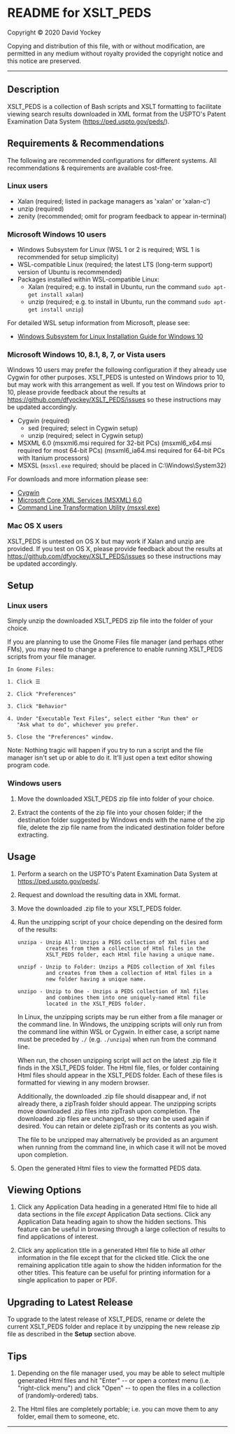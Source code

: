# README for XSLT_PEDS

  Copyright © 2020 David Yockey
  
  Copying and distribution of this file, with or without modification,
  are permitted in any medium without royalty provided the copyright
  notice and this notice are preserved.
  
---
  
  ## Description
  
  XSLT_PEDS is a collection of Bash scripts and XSLT formatting to
  facilitate viewing search results downloaded in XML format from the
  USPTO's Patent Examination Data System (https://ped.uspto.gov/peds/).


  ## Requirements & Recommendations

  The following are recommended configurations for different systems.
  All recommendations & requirements are available cost-free.

  ### Linux users
   - Xalan (required; listed in package managers as 'xalan' or 'xalan-c')
   - unzip (required)
   - zenity (recommended; omit for program feedback to appear in-terminal)

  ### Microsoft Windows 10 users
   - Windows Subsystem for Linux (WSL 1 or 2 is required; WSL 1 is recommended for setup simplicity)
   - WSL-compatible Linux (required; the latest LTS (long-term support) version of Ubuntu is recommended)
   - Packages installed within WSL-compatible Linux:
     - Xalan (required; e.g. to install in Ubuntu, run the command `sudo apt-get install xalan`)
     - unzip (required; e.g. to install in Ubuntu, run the command `sudo apt-get install unzip`)

   For detailed WSL setup information from Microsoft, please see:
   - [Windows Subsystem for Linux Installation Guide for Windows 10](https://docs.microsoft.com/en-us/windows/wsl/install-win10)

  ### Microsoft Windows 10, 8.1, 8, 7, or Vista users
  Windows 10 users may prefer the following configuration if they already use Cygwin for other purposes.
  XSLT_PEDS is untested on Windows prior to 10, but may work with this arrangement as well. If you test on
  Windows prior to 10, please provide feedback about the results at https://github.com/dfyockey/XSLT_PEDS/issues
  so these instructions may be updated accordingly.
   - Cygwin (required)
     - sed (required; select in Cygwin setup)
     - unzip (required; select in Cygwin setup)
   - MSXML 6.0
       (msxml6.msi required for 32-bit PCs)
       (msxml6_x64.msi required for most 64-bit PCs)
       (msxml6_ia64.msi required for 64-bit PCs with Itanium processors)
   - MSXSL (`msxsl.exe` required; should be placed in C:\Windows\System32)

   For downloads and more information please see:
   - [Cygwin](https://www.cygwin.com/)
   - [Microsoft Core XML Services (MSXML) 6.0](https://www.microsoft.com/en-us/download/details.aspx?id=3988)
   - [Command Line Transformation Utility (msxsl.exe)](https://www.microsoft.com/en-us/download/details.aspx?id=21714)

  ### Mac OS X users
  XSLT_PEDS is untested on OS X but may work if Xalan and unzip are provided.
  If you test on OS X, please provide feedback about the results at
  https://github.com/dfyockey/XSLT_PEDS/issues so these instructions may be
  updated accordingly.


  ## Setup

  ### Linux users
  Simply unzip the downloaded XSLT_PEDS zip file into the folder of your choice.

  If you are planning to use the Gnome Files file manager (and perhaps other
  FMs), you may need to change a preference to enable running XSLT_PEDS
  scripts from your file manager.
  
    In Gnome Files:
  
    1. Click ☰
    
    2. Click "Preferences"

    3. Click "Behavior"
    
    4. Under "Executable Text Files", select either "Run them" or
       "Ask what to do", whichever you prefer.
       
    5. Close the "Preferences" window.
    
  Note: Nothing tragic will happen if you try to run a script and the file
  manager isn't set up or able to do it. It'll just open a text editor
  showing program code.

  ### Windows users
  
  1. Move the downloaded XSLT_PEDS zip file into folder of your choice.
  
  2. Extract the contents of the zip file into your chosen folder; if the
  destination folder suggested by Windows ends with the name of the zip file,
  delete the zip file name from the indicated destination folder before extracting.

  ## Usage
  
  1. Perform a search on the USPTO's Patent Examination Data System at
  https://ped.uspto.gov/peds/.
  
  2. Request and download the resulting data in XML format.
    
  3. Move the downloaded .zip file to your XSLT_PEDS folder.
  
  4. Run the unzipping script of your choice depending on the desired
     form of the results:
     
         unzipa - Unzip All: Unzips a PEDS collection of Xml files and
                  creates from them a collection of Html files in the
                  XSLT_PEDS folder, each Html file having a unique name.
         
         unzipf - Unzip to Folder: Unzips a PEDS collection of Xml files
                  and creates from them a collection of Html files in a
                  new folder having a unique name.
         
         unzipo - Unzip to One - Unzips a PEDS collection of Xml files
                  and combines them into one uniquely-named Html file
                  located in the XSLT_PEDS folder.

     In Linux, the unzipping scripts may be run either from a file manager
     or the command line. In Windows, the unzipping scripts will only run
     from the command line within WSL or Cygwin. In either case, a script
     name must be preceded by `./` (e.g. `./unzipa`) when run from the
     command line.

     When run, the chosen unzipping script will act on the latest .zip
     file it finds in the XSLT_PEDS folder. The Html file, files, or
     folder containing Html files should appear in the XSLT_PEDS folder.
     Each of these files is formatted for viewing in any modern browser.
     
     Additionally, the downloaded .zip file should disappear and, if not
     already there, a zipTrash folder should appear. The unzipping
     scripts move downloaded .zip files into zipTrash upon completion.
     The downloaded .zip files are unchanged, so they can be used again if
     desired. You can retain or delete zipTrash or its contents as you
     wish.
     
     The file to be unzipped may alternatively be provided as an argument
     when running from the command line, in which case it will not be moved
     upon completion.
     
  5. Open the generated Html files to view the formatted PEDS data.

  ## Viewing Options
  
  1. Click any Application Data heading in a generated Html file to hide
     all data sections in the file *except* Application Data sections. Click
     any Application Data heading again to show the hidden sections. This
     feature can be useful in browsing through a large collection of
     results to find applications of interest.
     
  2. Click any application title in a generated Html file to hide all
     *other* information in the file except that for the clicked title.
     Click the one remaining application title again to show the hidden
     information for the other titles. This feature can be useful for
     printing information for a single application to paper or PDF.

  ## Upgrading to Latest Release

  To upgrade to the latest release of XSLT_PEDS, rename or delete the
  current XSLT_PEDS folder and replace it by unzipping the new release
  zip file as described in the **Setup** section above.

  ## Tips

  1. Depending on the file manager used, you may be able to select
     multiple generated Html files and hit "Enter" -- or open a context
     menu (i.e. "right-click menu") and click "Open" -- to open the files
     in a collection of (randomly-ordered) tabs.

  2. The Html files are completely portable; i.e. you can move them to
     any folder, email them to someone, etc.

---
